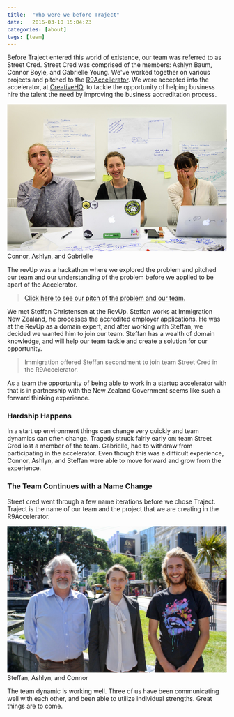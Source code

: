 ```yaml
---
title:  "Who were we before Traject"
date:   2016-03-10 15:04:23
categories: [about]
tags: [team]
---
```



Before Traject entered this world of existence, our team was referred to as Street Cred. Street Cred was comprised of the members: Ashlyn Baum, Connor Boyle, and Gabrielle Young. We've worked together on various projects and pitched to the [R9Accellerator](http://www.r9accelerator.co.nz/). We were accepted into the accelerator, at [CreativeHQ](http://creativehq.co.nz/), to tackle the opportunity of helping business hire the talent the need by improving the business accreditation process.

![team Street-Cred at RevUp][street-cred]
Connor, Ashlyn, and Gabrielle

The revUp was a hackathon where we explored the problem and pitched our team and our understanding of the problem before we applied to be apart of the Accelerator.

> [Click here to see our pitch of the problem and our team.](http://www.ashlynbaum.com/street-cred)

We met Steffan Christensen at the RevUp. Steffan works at Immigration New Zealand, he processes the accredited employer applications. He was at the RevUp as a domain expert, and after working with Steffan, we decided we wanted him to join our team. Steffan has a wealth of domain knowledge, and will help our team tackle and create a solution for our opportunity.

> Immigration offered Steffan secondment to join team Street Cred in the R9Accelerator.

As a team the opportunity of being able to work in a startup accelerator with that is in partnership with the New Zealand Government seems like such a forward thinking experience. 

### Hardship Happens
In a start up environment things can change very quickly and team dynamics can often change. Tragedy struck fairly early on: team Street Cred lost a member of the team. Gabrielle, had to withdraw from participating in the accelerator. Even though this was a difficult experience, Connor, Ashlyn, and Steffan were able to move forward and grow from the experience.

### The Team Continues with a Name Change
Street cred went through a few name iterations before we chose Traject. Traject is the name of our team and the project that we are creating in the R9Accelerator. 

![team Traject][team-traject]
Steffan, Ashlyn, and Connor

The team dynamic is working well. Three of us have been communicating well with each other, and been able to utilize individual strengths. Great things are to come. 


[team-traject]:      /images/traject-team.jpg
[street-cred]:       /images/street-cred.jpg